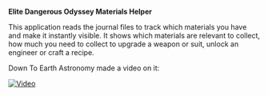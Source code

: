 **Elite Dangerous Odyssey Materials Helper**

This application reads the journal files to track which materials you have and make it instantly visible. It shows which
materials are relevant to collect, how much you need to collect to upgrade a weapon or suit, unlock an engineer or craft
a recipe.

Down To Earth Astronomy made a video on it:

[![Video](https://img.youtube.com/vi/_vVbxeI1n6g/maxresdefault.jpg)](https://youtu.be/_vVbxeI1n6g)